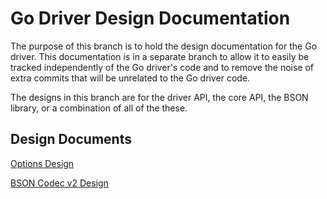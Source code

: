Go Driver Design Documentation
=
The purpose of this branch is to hold the design documentation for the Go driver.
This documentation is in a separate branch to allow it to easily be tracked independently
of the Go driver's code and to remove the noise of extra commits that will be unrelated
to the Go driver code.

The designs in this branch are for the driver API, the core API, the BSON library, or a combination
of all of the these.

## Design Documents
[Options Design](options-design/DESIGN.md)

[BSON Codec v2 Design](bson-codec-design/DESIGN.md)
